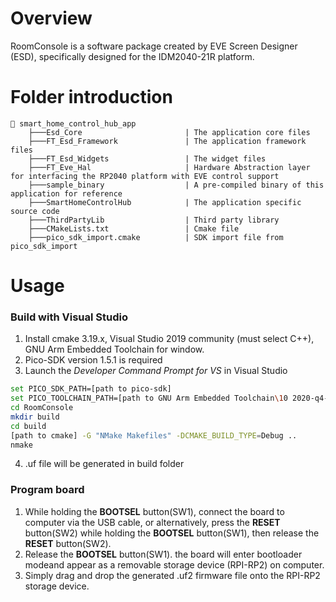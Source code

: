 # Overview

RoomConsole is a software package created by EVE Screen Designer (ESD), specifically designed for the IDM2040-21R platform.

# Folder introduction
```
📂 smart_home_control_hub_app
    ├───Esd_Core                       | The application core files
    ├───FT_Esd_Framework               | The application framework files
    ├───FT_Esd_Widgets                 | The widget files
    ├───FT_Eve_Hal                     | Hardware Abstraction layer for interfacing the RP2040 platform with EVE control support
    ├───sample_binary                  | A pre-compiled binary of this application for reference
    ├───SmartHomeControlHub            | The application specific source code
    ├───ThirdPartyLib                  | Third party library
    ├───CMakeLists.txt                 | Cmake file
    ├───pico_sdk_import.cmake          | SDK import file from pico_sdk_import
```
# Usage

### Build with Visual Studio
1. Install cmake 3.19.x, Visual Studio 2019 community (must select C++), GNU Arm Embedded Toolchain for window.
2. Pico-SDK version 1.5.1 is required
3. Launch the *Developer Command Prompt for VS* in Visual Studio
```sh
set PICO_SDK_PATH=[path to pico-sdk]
set PICO_TOOLCHAIN_PATH=[path to GNU Arm Embedded Toolchain\10 2020-q4-major\bin]
cd RoomConsole
mkdir build
cd build
[path to cmake] -G "NMake Makefiles" -DCMAKE_BUILD_TYPE=Debug ..
nmake
```
4. .uf file will be generated in build folder

### Program board
1. While holding the **BOOTSEL** button(SW1), connect the board to computer via the USB cable, or alternatively, press the **RESET** button(SW2) while holding the **BOOTSEL** button(SW1), then release the **RESET** button(SW2).
2. Release the **BOOTSEL** button(SW1). the board will enter bootloader modeand appear as a removable storage device (RPI-RP2) on computer.
3. Simply drag and drop the generated .uf2 firmware file onto the RPI-RP2 storage device.
